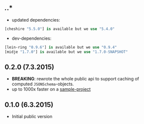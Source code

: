 ## *.*.* 

- updated dependencies:

```clojure
[cheshire "5.5.0"] is available but we use "5.4.0"
```

- dev-dependencies:

```clojure
[lein-ring "0.9.6"] is available but we use "0.9.4"
[midje "1.7.0"] is available but we use "1.7.0-SNAPSHOT"
```

## 0.2.0 (7.3.2015)

- **BREAKING**: rewrote the whole public api to support caching of computed `JSONSchema`-objects.
- up to 1000x faster on a [sample-project](https://github.com/metosin/ring-swagger/blob/master/test/ring/swagger/validator.clj)

## 0.1.0 (6.3.2015)

- Initial public version
